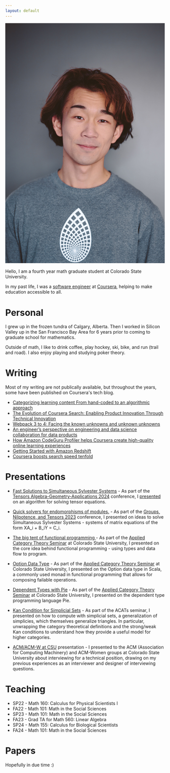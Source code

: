 ```yaml
---
layout: default
---
```



![myself](./photos/csu_math_photo.jpeg)

Hello, I am a fourth year math graduate student at Colorado State University.

In my past life, I was a [software engineer](https://www.linkedin.com/in/cl587/) at [Coursera](https://www.coursera.org/), helping to make education accessible to all.

# Personal

I grew up in the frozen tundra of Calgary, Alberta. Then I worked in Silicon Valley up in the San Francisco Bay Area for 6 years prior to coming to graduate school for mathematics.

Outside of math, I like to drink coffee, play hockey, ski, bike, and run (trail and road). I also enjoy playing and studying poker theory.

# Writing

Most of my writing are not publically available, but throughout the years, some have been published on Coursera's tech blog.

* [Categorizing learning content From hand-coded to an algorithmic approach](https://medium.com/coursera-engineering/data-driven-content-categorization-89de0104bcbd)
* [The Evolution of Coursera Search: Enabling Product Innovation Through Technical Innovation](https://medium.com/coursera-engineering/the-evolution-of-coursera-search-enabling-product-innovation-through-technical-innovation-6658617cc330)
* [Webpack 3 to 4: Facing the known unknowns and unknown unknowns](https://medium.com/coursera-engineering/webpack-3-to-4-facing-the-known-unknowns-and-unknown-unknowns-cdfeb817faf8)
* [An engineer’s perspective on engineering and data science collaboration for data products](https://medium.com/coursera-engineering/an-engineers-perspective-on-engineering-and-data-science-collaboration-for-data-products-84cf9b38cd52)
* [How Amazon CodeGuru Profiler helps Coursera create high-quality online learning experiences](https://aws.amazon.com/blogs/devops/coursera-codeguru-profiler/)
* [Getting Started with Amazon Redshift](https://www.slideshare.net/AmazonWebServices/getting-started-with-amazon-redshift-64031564)
* [Coursera boosts search speed tenfold](https://resources.algolia.com/customer-stories/coursera)

# Presentations

* [Fast Solutions to Simultaneous Sylvester Systems](https://slides.com/chrisliu/quicksylver-taga24) - As part of the [Tensors Algebra-Geometry-Applications 2024](https://thetensor.space/events/TAGA-2024) conference, I [presented](https://thetensor.space/events/TAGA24-Conference-Resources#chris-liu) on an algorithm for solving tensor equations.

* [Quick solvers for endomorphisms of modules.](https://thetensor.space/events/GNT-2023#chris-liu) - As part of the [Groups, Nilpotence, and Tensors 2023](https://thetensor.space/events/GNT-2023) conference, I presented on ideas to solve Simultaneous Sylvester Systems - systems of matrix equations of the form XA_i + B_iY = C_i.
* [The big tent of functional programming
](https://docs.google.com/presentation/d/1Azr5Cn7AoQ1DVeRxS_56a8qEUIDSt4JtiXUqiTN_eSU/edit#slide=id.p)  - As part of the [Applied Category Theory Seminar](https://csu-applied-category-theory.github.io) at Colorado State University, I presented on the core idea behind functional programming - using types and data flow to program.
* [Option Data Type](https://docs.google.com/presentation/d/15ujgShfHwgQxYQYe3wx-lozlKmhUAKKmj3b6wMf_hMI/edit#slide=id.p)  - As part of the [Applied Category Theory Seminar](https://csu-applied-category-theory.github.io) at Colorado State University, I presented on the Option data type in Scala, a commonly used monad in functional programming that allows for composing failable operations.
* [Dependent Types with Pie](https://www.youtube.com/watch?v=48lio_3FhAo) - As part of the [Applied Category Theory Seminar](https://csu-applied-category-theory.github.io) at Colorado State University, I presented on the dependent type programming language Pie.
* [Kan Condition for Simplicial Sets](https://www.youtube.com/watch?v=HVYsL8NJKtw) - As part of the ACATs seminar, I presented on how to compute with simplicial sets, a generalization of simplicies, which themselves generalize triangles. In particular, unwrapping the category theoretical definitions and the strong/weak Kan conditions to understand how they provide a useful model for higher categories.
* [ACM/ACM-W at CSU](https://www.cs.colostate.edu/~acm/) presentation - I presented to the ACM (Association for Computing Machinery) and ACM-Women groups at Colorado State University about interviewing for a technical position, drawing on my previous experiences as an interviewer and designer of interviewing questions.

# Teaching

* SP22 - Math 160: Calculus for Physical Scientists I
* FA22 - Math 101: Math in the Social Sciences
* SP23 - Math 101: Math in the Social Sciences
* FA23 - Grad TA for Math 560: Linear Algebra
* SP24 - Math 155: Calculus for Biological Scientists
* FA24 - Math 101: Math in the Social Sciences

# Papers

Hopefully in due time :)

